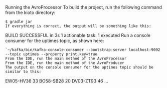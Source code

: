 Running the AvroProcessor
To build the project, run the following command from the kioto directory:

```
$ gradle jar
If everything is correct, the output will be something like this:

```
BUILD SUCCESSFUL in 3s
 1 actionable task: 1 executed
Run a console consumer for the uptimes topic, as shown here:

```
`~/kafka/bin/kafka-console-consumer --bootstrap-server localhost:9092 --topic uptimes --property print.key=true
From the IDE, run the main method of the AvroProcessor
From the IDE, run the main method of the AvroProducer
The output on the console consumer for the uptimes topic should be similar to this:
```
EW05-HV36 33
BO58-SB28 20
DV03-ZT93 46
...